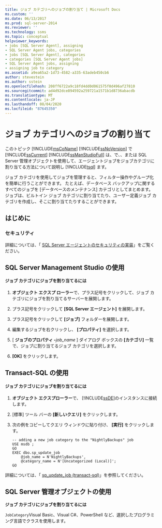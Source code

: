```yaml
---
title: ジョブ カテゴリへのジョブの割り当て | Microsoft Docs
ms.custom: ''
ms.date: 06/13/2017
ms.prod: sql-server-2014
ms.reviewer: ''
ms.technology: ssms
ms.topic: conceptual
helpviewer_keywords:
- jobs [SQL Server Agent], assigning
- SQL Server Agent jobs, categories
- jobs [SQL Server Agent], categories
- categories [SQL Server Agent jobs]
- SQL Server Agent jobs, assigning
- assigning job to category
ms.assetid: a9ea65a2-1d73-4582-a335-63adeb450cb6
author: stevestein
ms.author: sstein
ms.openlocfilehash: 208ff6722a9c18fd4dd0d061575f0d496af27810
ms.sourcegitcommit: ad4d92dce894592a259721a1571b1d8736abacdb
ms.translationtype: MT
ms.contentlocale: ja-JP
ms.lasthandoff: 08/04/2020
ms.locfileid: "87645350"
---
```

# <a name="assign-a-job-to-a-job-category"></a>ジョブ カテゴリへのジョブの割り当て
  このトピック [!INCLUDE[msCoName](../../includes/msconame-md.md)] [!INCLUDE[ssNoVersion](../../includes/ssnoversion-md.md)] で [!INCLUDE[ssCurrent](../../includes/sscurrent-md.md)] [!INCLUDE[ssManStudioFull](../../includes/ssmanstudiofull-md.md)] は、で、、または SQL Server 管理オブジェクトを使用して、エージェントジョブをジョブカテゴリに割り当てる方法について説明し [!INCLUDE[tsql](../../includes/tsql-md.md)] ます。  
  
 ジョブ カテゴリを使用してジョブを管理すると、フィルター操作やグループ化を簡単に行うことができます。 たとえば、データベース バックアップに関するすべてのジョブを [データベースのメンテナンス] カテゴリとしてまとめます。 ジョブは、ビルトイン ジョブ カテゴリに割り当てたり、ユーザー定義ジョブ カテゴリを作成し、そこに割り当てたりすることができます。  
  
  
##  <a name="before-you-begin"></a><a name="BeforeYouBegin"></a> はじめに  
  
###  <a name="security"></a><a name="Security"></a> セキュリティ  
 詳細については、「 [SQL Server エージェントのセキュリティの実装](implement-sql-server-agent-security.md)」をご覧ください。  
  
  
  
##  <a name="using-sql-server-management-studio"></a><a name="SSMS"></a> SQL Server Management Studio の使用  
  
#### <a name="to-assign-a-job-to-a-job-category"></a>ジョブ カテゴリにジョブを割り当てるには  
  
1.  **オブジェクト エクスプ ローラー**で、プラス記号をクリックして、ジョブ カテゴリにジョブを割り当てるサーバーを展開します。  
  
2.  プラス記号をクリックして **[SQL Server エージェント]** を展開します。  
  
3.  プラス記号をクリックして **[ジョブ]** フォルダーを展開します。  
  
4.  編集するジョブを右クリックし、 **[プロパティ]** を選択します。  
  
5.  [ **ジョブのプロパティ -**_job_name_ ] ダイアログ ボックスの **[カテゴリ]** 一覧で、ジョブに割り当てるジョブ カテゴリを選択します。  
  
6.  **[OK]** をクリックします。  
  
  
##  <a name="using-transact-sql"></a><a name="TSQL"></a> Transact-SQL の使用  
  
#### <a name="to-assign-a-job-to-a-job-category"></a>ジョブ カテゴリにジョブを割り当てるには  
  
1.  **オブジェクト エクスプローラー**で、 [!INCLUDE[ssDE](../../includes/ssde-md.md)]のインスタンスに接続します。  
  
2.  [標準] ツール バーの **[新しいクエリ]** をクリックします。  
  
3.  次の例をコピーしてクエリ ウィンドウに貼り付け、 **[実行]** をクリックします。  
  
    ```  
    -- adding a new job category to the "NightlyBackups" job  
    USE msdb ;  
    GO  
    EXEC dbo.sp_update_job  
        @job_name = N'NightlyBackups',  
        @category_name = N'[Uncategorized (Local)]';  
    GO  
    ```  
  
 詳細については、「 [sp_update_job &#40;transact-sql&#41;](/sql/relational-databases/system-stored-procedures/sp-update-job-transact-sql)」を参照してください。  
  
  
  
##  <a name="using-sql-server-management-objects"></a><a name="SMO"></a>SQL Server 管理オブジェクトの使用  
 **ジョブ カテゴリにジョブを割り当てるには**  
  
 `JobCategory`Visual Basic、Visual C#、PowerShell など、選択したプログラミング言語でクラスを使用します。  
  
  
  
  
